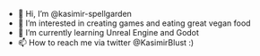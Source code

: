 - 👋 Hi, I’m @kasimir-spellgarden
- 👀 I’m interested in creating games and eating great vegan food
- 🌱 I’m currently learning Unreal Engine and Godot
- 📫 How to reach me via twitter @KasimirBlust :)
